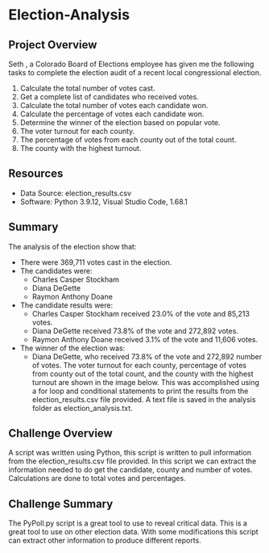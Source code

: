 # Election-Analysis

## Project Overview
Seth , a Colorado Board of Elections employee has given me the following tasks to complete the election audit of a recent local congressional election.

1. Calculate the total number of votes cast.
2. Get a complete list of candidates who received votes.
3. Calculate the total number of votes each candidate won.
4. Calculate the percentage of votes each candidate won.
5. Determine the winner of the election based on popular vote. 
6. The voter turnout for each county.
7. The percentage of votes from each county out of the total count.
8. The county with the highest turnout.

## Resources
- Data Source: election_results.csv
- Software: Python 3.9.12, Visual Studio Code, 1.68.1

## Summary
The analysis of the election show that:
- There were 369,711 votes cast in the election.
- The candidates were:
    - Charles Casper Stockham
    - Diana DeGette
    - Raymon Anthony Doane
- The candidate results were:
    - Charles Casper Stockham received 23.0% of the vote and 85,213 votes.
    - Diana DeGette received 73.8% of the vote and 272,892 votes.
    - Raymon Anthony Doane received 3.1% of the vote and 11,606 votes.
- The winner of the election was:
    - Diana DeGette, who received 73.8% of the vote and 272,892 number of votes.
The voter turnout for each county, percentage of votes from county out of the total count, and the county with the highest turnout are shown in the image below. This was accomplished using a for loop and conditional statements to print the results from the election_results.csv file provided. A text file is saved in the analysis folder as election_analysis.txt.



## Challenge Overview
A script was written using Python, this script is written to pull information from the election_results.csv file provided. In this script we can extract the information needed to do get the candidate, county and number of votes. Calculations are done to total votes and percentages. 
## Challenge Summary
The PyPoll.py script is a great tool to use to reveal critical data. This is a great tool to use on other election data. With some modifications this script can extract other information to produce different reports.   
